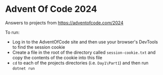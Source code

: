 # Advent Of Code 2024 #

Answers to projects from https://adventofcode.com/2024

To run:

* Log in to the AdventOfCode site and then use your browser's DevTools to find the session cookie
* Create a file in the root of the directory called `session-cookie.txt` and copy the contents of the cookie into this file
* `cd` to each of the projects directories (i.e. `Day1\Part1`) and then run `dotnet run`